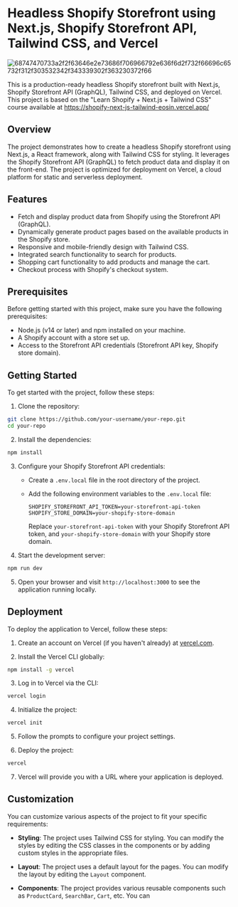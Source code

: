 # Headless Shopify Storefront using Next.js, Shopify Storefront API, Tailwind CSS, and Vercel


![68747470733a2f2f63646e2e73686f706966792e636f6d2f732f66696c65732f312f303532342f343339302f363230372f66](https://user-images.githubusercontent.com/77645494/236155454-65b57bf1-2dfc-4b6a-88f6-705fc0f92bad.gif)


This is a production-ready headless Shopify storefront built with Next.js, Shopify Storefront API (GraphQL), Tailwind CSS, and deployed on Vercel. This project is based on the "Learn Shopify + Next.js + Tailwind CSS" course available at https://shopify-next-js-tailwind-eosin.vercel.app/

## Overview

The project demonstrates how to create a headless Shopify storefront using Next.js, a React framework, along with Tailwind CSS for styling. It leverages the Shopify Storefront API (GraphQL) to fetch product data and display it on the front-end. The project is optimized for deployment on Vercel, a cloud platform for static and serverless deployment.

## Features

- Fetch and display product data from Shopify using the Storefront API (GraphQL).
- Dynamically generate product pages based on the available products in the Shopify store.
- Responsive and mobile-friendly design with Tailwind CSS.
- Integrated search functionality to search for products.
- Shopping cart functionality to add products and manage the cart.
- Checkout process with Shopify's checkout system.

## Prerequisites

Before getting started with this project, make sure you have the following prerequisites:

- Node.js (v14 or later) and npm installed on your machine.
- A Shopify account with a store set up.
- Access to the Storefront API credentials (Storefront API key, Shopify store domain).

## Getting Started

To get started with the project, follow these steps:

1. Clone the repository:

```bash
git clone https://github.com/your-username/your-repo.git
cd your-repo
```

2. Install the dependencies:

```bash
npm install
```

3. Configure your Shopify Storefront API credentials:

   - Create a `.env.local` file in the root directory of the project.
   - Add the following environment variables to the `.env.local` file:

     ```plaintext
     SHOPIFY_STOREFRONT_API_TOKEN=your-storefront-api-token
     SHOPIFY_STORE_DOMAIN=your-shopify-store-domain
     ```

     Replace `your-storefront-api-token` with your Shopify Storefront API token, and `your-shopify-store-domain` with your Shopify store domain.

4. Start the development server:

```bash
npm run dev
```

5. Open your browser and visit `http://localhost:3000` to see the application running locally.

## Deployment

To deploy the application to Vercel, follow these steps:

1. Create an account on Vercel (if you haven't already) at [vercel.com](https://vercel.com).

2. Install the Vercel CLI globally:

```bash
npm install -g vercel
```

3. Log in to Vercel via the CLI:

```bash
vercel login
```

4. Initialize the project:

```bash
vercel init
```

5. Follow the prompts to configure your project settings.

6. Deploy the project:

```bash
vercel
```

7. Vercel will provide you with a URL where your application is deployed.

## Customization

You can customize various aspects of the project to fit your specific requirements:

- **Styling**: The project uses Tailwind CSS for styling. You can modify the styles by editing the CSS classes in the components or by adding custom styles in the appropriate files.

- **Layout**: The project uses a default layout for the pages. You can modify the layout by editing the `Layout` component.

- **Components**: The project provides various reusable components such as `ProductCard`, `SearchBar`, `Cart`, etc. You can
